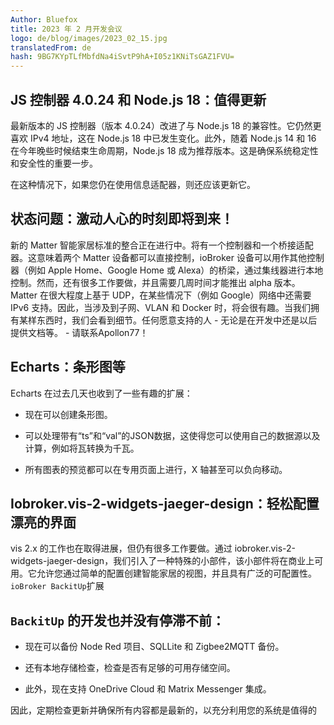 ```yaml
---
Author: Bluefox
title: 2023 年 2 月开发会议
logo: de/blog/images/2023_02_15.jpg
translatedFrom: de
hash: 9BG7KYpTLfMbfdNa4iSvtP9hA+I05z1KNiTsGAZ1FVU=
---
```

## JS 控制器 4.0.24 和 Node.js 18：值得更新
<!-- SOURCE: 909729 ## JS 控制器 4.0.24 和 Node.js 18：值得更新 -->
最新版本的 JS 控制器（版本 4.0.24）改进了与 Node.js 18 的兼容性。它仍然更喜欢 IPv4 地址，这在 Node.js 18 中已发生变化。此外，随着 Node.js 14 和 16 在今年晚些时候结束生命周期，Node.js 18 成为推荐版本。这是确保系统稳定性和安全性的重要一步。
<!-- SOURCE: 584823 最新版本的 JS 控制器（版本 4.0.24）改进了与 Node.js 18 的兼容性。它仍然更喜欢 IPv4 地址，这在 Node.js 18 中已发生变化。此外，随着 Node.js 14 和 16 在今年晚些时候结束生命周期，Node.js 18 成为推荐版本。这是确保系统稳定性和安全性的重要一步。 -->

在这种情况下，如果您仍在使用信息适配器，则还应该更新它。
<!-- SOURCE: 552912 在这种情况下，如果您仍在使用信息适配器，则还应该更新它。 -->

## 状态问题：激动人心的时刻即将到来！
<!-- SOURCE: 391572 ## 状态问题：激动人心的时刻即将到来！ -->
新的 Matter 智能家居标准的整合正在进行中。将有一个控制器和一个桥接适配器。这意味着两个 Matter 设备都可以直接控制，ioBroker 设备可以用作其他控制器（例如 Apple Home、Google Home 或 Alexa）的桥梁，通过集线器进行本地控制。然而，还有很多工作要做，并且需要几周时间才能推出 alpha 版本。 Matter 在很大程度上基于 UDP，在某些情况下（例如 Google）网络中还需要 IPv6 支持。因此，当涉及到子网、VLAN 和 Docker 时，将会很有趣。当我们拥有某样东西时，我们会看到细节。任何愿意支持的人 - 无论是在开发中还是以后提供文档等。 - 请联系Apollon77！
<!-- SOURCE: 214409 新的 Matter 智能家居标准的整合正在进行中。将有一个控制器和一个桥接适配器。这意味着两个 Matter 设备都可以直接控制，ioBroker 设备可以用作其他控制器（例如 Apple Home、Google Home 或 Alexa）的桥梁，通过集线器进行本地控制。然而，还有很多工作要做，并且需要几周时间才能推出 alpha 版本。 Matter 在很大程度上基于 UDP，在某些情况下（例如 Google）网络中还需要 IPv6 支持。因此，当涉及到子网、VLAN 和 Docker 时，将会很有趣。当我们拥有某样东西时，我们会看到细节。任何愿意支持的人 - 无论是在开发中还是以后提供文档等。 - 请联系Apollon77！ -->

## Echarts：条形图等
<!-- SOURCE: 202863 ## Echarts：条形图等 -->
Echarts 在过去几天也收到了一些有趣的扩展：
<!-- SOURCE: 476449 Echarts 在过去几天也收到了一些有趣的扩展： -->

- 现在可以创建条形图。
<!-- SOURCE: 625848 - 现在可以创建条形图。 -->
- 可以处理带有“ts”和“val”的JSON数据，这使得您可以使用自己的数据源以及计算，例如将瓦转换为千瓦。
<!-- SOURCE: 793104 - 可以处理带有“ts”和“val”的JSON数据，这使得您可以使用自己的数据源以及计算，例如将瓦转换为千瓦。 -->
- 所有图表的预览都可以在专用页面上进行，X 轴甚至可以负向移动。
<!-- SOURCE: 145190 - 所有图表的预览都可以在专用页面上进行，X 轴甚至可以负向移动。 -->

## Iobroker.vis-2-widgets-jaeger-design：轻松配置漂亮的界面
<!-- SOURCE: 74360 ## Iobroker.vis-2-widgets-jaeger-design：轻松配置漂亮的界面 -->
vis 2.x 的工作也在取得进展，但仍有很多工作要做。通过 iobroker.vis-2-widgets-jaeger-design，我们引入了一种特殊的小部件，该小部件将在商业上可用。它允许您通过简单的配置创建智能家居的视图，并且具有广泛的可配置性。
`ioBroker BackitUp`扩展
<!-- SOURCE: 700450 vis 2.x 的工作也在取得进展，但仍有很多工作要做。通过 iobroker.vis-2-widgets-jaeger-design，我们引入了一种特殊的小部件，该小部件将在商业上可用。它允许您通过简单的配置创建智能家居的视图，并且具有广泛的可配置性。
§§SSSSS_0§§扩展 -->

## `BackitUp` 的开发也并没有停滞不前：
<!-- SOURCE: 421035 ## Auch die §§SSSSS_0§§-Entwicklung steht nicht still: -->
- 现在可以备份 Node Red 项目、SQLLite 和 Zigbee2MQTT 备份。
<!-- SOURCE: 208290 - 现在可以备份 Node Red 项目、SQLLite 和 Zigbee2MQTT 备份。 -->
- 还有本地存储检查，检查是否有足够的可用存储空间。
<!-- SOURCE: 597961 - 还有本地存储检查，检查是否有足够的可用存储空间。 -->
- 此外，现在支持 OneDrive Cloud 和 Matrix Messenger 集成。
<!-- SOURCE: 948083 - 此外，现在支持 OneDrive Cloud 和 Matrix Messenger 集成。 -->

因此，定期检查更新并确保所有内容都是最新的，以充分利用您的系统是值得的
<!-- SOURCE: 289413 因此，定期检查更新并确保所有内容都是最新的，以充分利用您的系统是值得的 -->